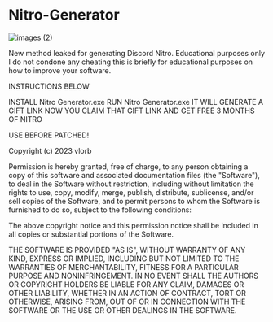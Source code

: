 # Nitro-Generator


![images (2)](https://github.com/vlorb/Nitro-Generator/assets/97552210/cc9354f1-16d6-4cce-a548-8481a7f16f08)


New method leaked for generating Discord Nitro.
Educational purposes only I do not condone any cheating this is briefly for educational purposes on how to improve your software.


INSTRUCTIONS BELOW

INSTALL Nitro Generator.exe
RUN Nitro Generator.exe 
IT WILL GENERATE A GIFT LINK NOW YOU CLAIM THAT GIFT LINK AND GET FREE 3 MONTHS OF NITRO

USE BEFORE PATCHED!


Copyright (c) 2023 vlorb

Permission is hereby granted, free of charge, to any person obtaining a copy
of this software and associated documentation files (the "Software"), to deal
in the Software without restriction, including without limitation the rights
to use, copy, modify, merge, publish, distribute, sublicense, and/or sell
copies of the Software, and to permit persons to whom the Software is
furnished to do so, subject to the following conditions:

The above copyright notice and this permission notice shall be included in all
copies or substantial portions of the Software.

THE SOFTWARE IS PROVIDED "AS IS", WITHOUT WARRANTY OF ANY KIND, EXPRESS OR
IMPLIED, INCLUDING BUT NOT LIMITED TO THE WARRANTIES OF MERCHANTABILITY,
FITNESS FOR A PARTICULAR PURPOSE AND NONINFRINGEMENT. IN NO EVENT SHALL THE
AUTHORS OR COPYRIGHT HOLDERS BE LIABLE FOR ANY CLAIM, DAMAGES OR OTHER
LIABILITY, WHETHER IN AN ACTION OF CONTRACT, TORT OR OTHERWISE, ARISING FROM,
OUT OF OR IN CONNECTION WITH THE SOFTWARE OR THE USE OR OTHER DEALINGS IN THE
SOFTWARE.
